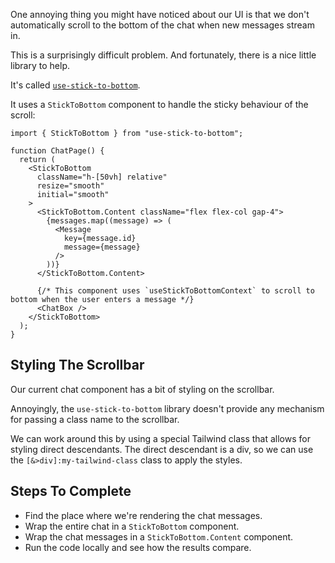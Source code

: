 One annoying thing you might have noticed about our UI is that we don't automatically scroll to the bottom of the chat when new messages stream in.

This is a surprisingly difficult problem. And fortunately, there is a nice little library to help.

It's called [`use-stick-to-bottom`](https://github.com/stackblitz-labs/use-stick-to-bottom).

It uses a `StickToBottom` component to handle the sticky behaviour of the scroll:

```tsx
import { StickToBottom } from "use-stick-to-bottom";

function ChatPage() {
  return (
    <StickToBottom
      className="h-[50vh] relative"
      resize="smooth"
      initial="smooth"
    >
      <StickToBottom.Content className="flex flex-col gap-4">
        {messages.map((message) => (
          <Message
            key={message.id}
            message={message}
          />
        ))}
      </StickToBottom.Content>

      {/* This component uses `useStickToBottomContext` to scroll to bottom when the user enters a message */}
      <ChatBox />
    </StickToBottom>
  );
}
```

## Styling The Scrollbar

Our current chat component has a bit of styling on the scrollbar.

Annoyingly, the `use-stick-to-bottom` library doesn't provide any mechanism for passing a class name to the scrollbar.

We can work around this by using a special Tailwind class that allows for styling direct descendants. The direct descendant is a div, so we can use the `[&>div]:my-tailwind-class` class to apply the styles.

## Steps To Complete

- Find the place where we're rendering the chat messages.
- Wrap the entire chat in a `StickToBottom` component.
- Wrap the chat messages in a `StickToBottom.Content` component.
- Run the code locally and see how the results compare.
